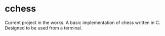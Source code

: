 # cchess
Current project in the works. A basic implementation of chess written in C. Designed to be used from a terminal.
